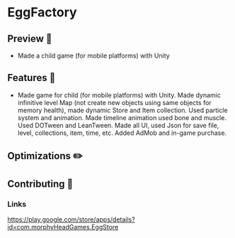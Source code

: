 # EggFactory

## Preview 👀

- Made a child game (for mobile platforms) with Unity

## Features 📃

- Made game for child (for mobile platforms) with Unity. Made dynamic 
infinitive level Map (not create new objects using same objects for memory 
health), made dynamic Store and Item collection. Used particle system and 
animation. Made timeline animation used bone and muscle. Used DOTween and 
LeanTween. Made all UI, used Json for save file, level, collections, item, time, etc. 
Added AdMob and in-game purchase.

## Optimizations ✏️



## Contributing 💪

### Links
https://play.google.com/store/apps/details?id=com.morphyHeadGames.EggStore
 
